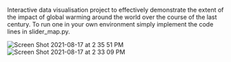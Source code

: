 Interactive data visualisation project to effectively demonstrate the extent of the impact of global warming around the world over the course of the last century.
To run one in your own environment simply implement the code lines in slider_map.py. 

![Screen Shot 2021-08-17 at 2 35 51 PM](https://user-images.githubusercontent.com/43739199/129684121-2b8c9b0c-0b1a-4ac3-a4e3-a34e6d791738.png)
![Screen Shot 2021-08-17 at 2 33 09 PM](https://user-images.githubusercontent.com/43739199/129684137-f62babca-4579-46b5-9acb-9bc460819169.png)


